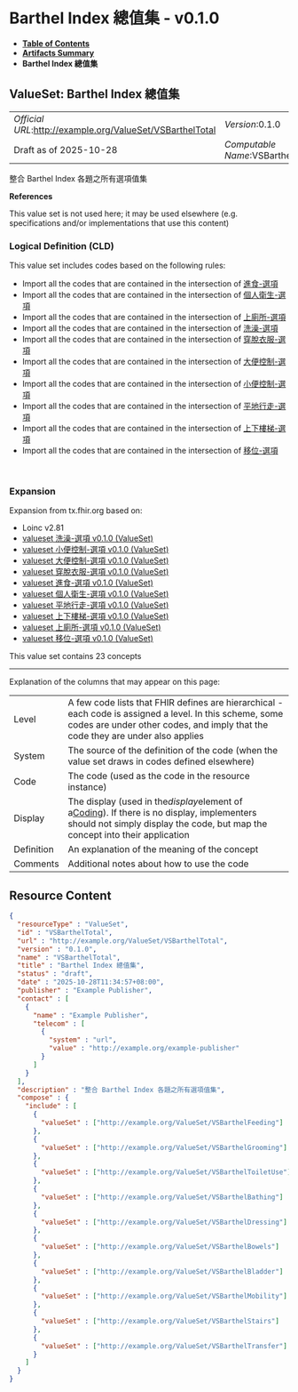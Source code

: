 # Barthel Index 總值集 - v0.1.0

* [**Table of Contents**](toc.md)
* [**Artifacts Summary**](artifacts.md)
* **Barthel Index 總值集**

## ValueSet: Barthel Index 總值集 

| | |
| :--- | :--- |
| *Official URL*:http://example.org/ValueSet/VSBarthelTotal | *Version*:0.1.0 |
| Draft as of 2025-10-28 | *Computable Name*:VSBarthelTotal |

 
整合 Barthel Index 各題之所有選項值集 

 **References** 

This value set is not used here; it may be used elsewhere (e.g. specifications and/or implementations that use this content)

### Logical Definition (CLD)

This value set includes codes based on the following rules:

* Import all the codes that are contained in the intersection of [進食-選項](ValueSet-VSBarthelFeeding.md)
* Import all the codes that are contained in the intersection of [個人衛生-選項](ValueSet-VSBarthelGrooming.md)
* Import all the codes that are contained in the intersection of [上廁所-選項](ValueSet-VSBarthelToiletUse.md)
* Import all the codes that are contained in the intersection of [洗澡-選項](ValueSet-VSBarthelBathing.md)
* Import all the codes that are contained in the intersection of [穿脫衣服-選項](ValueSet-VSBarthelDressing.md)
* Import all the codes that are contained in the intersection of [大便控制-選項](ValueSet-VSBarthelBowels.md)
* Import all the codes that are contained in the intersection of [小便控制-選項](ValueSet-VSBarthelBladder.md)
* Import all the codes that are contained in the intersection of [平地行走-選項](ValueSet-VSBarthelMobility.md)
* Import all the codes that are contained in the intersection of [上下樓梯-選項](ValueSet-VSBarthelStairs.md)
* Import all the codes that are contained in the intersection of [移位-選項](ValueSet-VSBarthelTransfer.md)

 

### Expansion

Expansion from tx.fhir.org based on:

* Loinc v2.81
* [valueset 洗澡-選項 v0.1.0 (ValueSet)](ValueSet-VSBarthelBathing.md)
* [valueset 小便控制-選項 v0.1.0 (ValueSet)](ValueSet-VSBarthelBladder.md)
* [valueset 大便控制-選項 v0.1.0 (ValueSet)](ValueSet-VSBarthelBowels.md)
* [valueset 穿脫衣服-選項 v0.1.0 (ValueSet)](ValueSet-VSBarthelDressing.md)
* [valueset 進食-選項 v0.1.0 (ValueSet)](ValueSet-VSBarthelFeeding.md)
* [valueset 個人衛生-選項 v0.1.0 (ValueSet)](ValueSet-VSBarthelGrooming.md)
* [valueset 平地行走-選項 v0.1.0 (ValueSet)](ValueSet-VSBarthelMobility.md)
* [valueset 上下樓梯-選項 v0.1.0 (ValueSet)](ValueSet-VSBarthelStairs.md)
* [valueset 上廁所-選項 v0.1.0 (ValueSet)](ValueSet-VSBarthelToiletUse.md)
* [valueset 移位-選項 v0.1.0 (ValueSet)](ValueSet-VSBarthelTransfer.md)

This value set contains 23 concepts

-------

 Explanation of the columns that may appear on this page: 

| | |
| :--- | :--- |
| Level | A few code lists that FHIR defines are hierarchical - each code is assigned a level. In this scheme, some codes are under other codes, and imply that the code they are under also applies |
| System | The source of the definition of the code (when the value set draws in codes defined elsewhere) |
| Code | The code (used as the code in the resource instance) |
| Display | The display (used in the*display*element of a[Coding](http://hl7.org/fhir/R4/datatypes.html#Coding)). If there is no display, implementers should not simply display the code, but map the concept into their application |
| Definition | An explanation of the meaning of the concept |
| Comments | Additional notes about how to use the code |



## Resource Content

```json
{
  "resourceType" : "ValueSet",
  "id" : "VSBarthelTotal",
  "url" : "http://example.org/ValueSet/VSBarthelTotal",
  "version" : "0.1.0",
  "name" : "VSBarthelTotal",
  "title" : "Barthel Index 總值集",
  "status" : "draft",
  "date" : "2025-10-28T11:34:57+08:00",
  "publisher" : "Example Publisher",
  "contact" : [
    {
      "name" : "Example Publisher",
      "telecom" : [
        {
          "system" : "url",
          "value" : "http://example.org/example-publisher"
        }
      ]
    }
  ],
  "description" : "整合 Barthel Index 各題之所有選項值集",
  "compose" : {
    "include" : [
      {
        "valueSet" : ["http://example.org/ValueSet/VSBarthelFeeding"]
      },
      {
        "valueSet" : ["http://example.org/ValueSet/VSBarthelGrooming"]
      },
      {
        "valueSet" : ["http://example.org/ValueSet/VSBarthelToiletUse"]
      },
      {
        "valueSet" : ["http://example.org/ValueSet/VSBarthelBathing"]
      },
      {
        "valueSet" : ["http://example.org/ValueSet/VSBarthelDressing"]
      },
      {
        "valueSet" : ["http://example.org/ValueSet/VSBarthelBowels"]
      },
      {
        "valueSet" : ["http://example.org/ValueSet/VSBarthelBladder"]
      },
      {
        "valueSet" : ["http://example.org/ValueSet/VSBarthelMobility"]
      },
      {
        "valueSet" : ["http://example.org/ValueSet/VSBarthelStairs"]
      },
      {
        "valueSet" : ["http://example.org/ValueSet/VSBarthelTransfer"]
      }
    ]
  }
}

```
